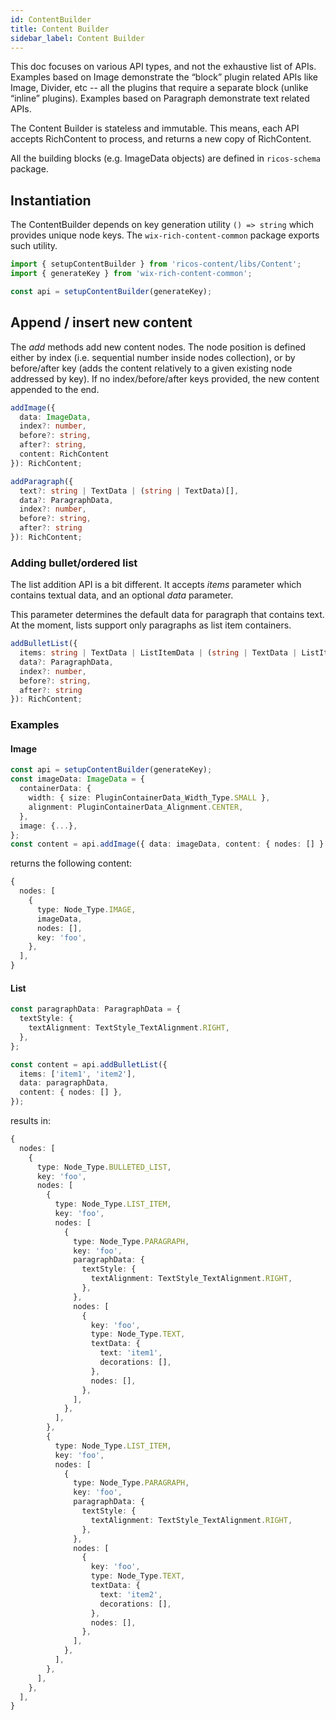 ```yaml
---
id: ContentBuilder
title: Content Builder
sidebar_label: Content Builder
---
```


This doc focuses on various API types, and not the exhaustive list of APIs. Examples based on Image demonstrate the “block” plugin related APIs like Image, Divider, etc -- all the plugins that require a separate block (unlike “inline” plugins).
Examples based on Paragraph demonstrate text related APIs.

The Content Builder is stateless and immutable. This means, each API accepts RichContent to process, and returns a new copy of RichContent.

All the building blocks (e.g. ImageData objects) are defined in `ricos-schema` package.

## Instantiation

The ContentBuilder depends on key generation utility `() => string` which provides unique node keys. The `wix-rich-content-common` package exports such utility.

```ts
import { setupContentBuilder } from 'ricos-content/libs/Content';
import { generateKey } from 'wix-rich-content-common';

const api = setupContentBuilder(generateKey);
```

## Append / insert new content

The _add_ methods add new content nodes. The node position is defined either by index (i.e. sequential number inside nodes collection), or by before/after key (adds the content relatively to a given existing node addressed by key). If no index/before/after keys provided, the new content appended to the end.

```ts
addImage({
  data: ImageData,
  index?: number,
  before?: string,
  after?: string,
  content: RichContent
}): RichContent;

addParagraph({
  text?: string | TextData | (string | TextData)[],
  data?: ParagraphData,
  index?: number,
  before?: string,
  after?: string
}): RichContent;

```

### Adding bullet/ordered list

The list addition API is a bit different. It accepts _items_ parameter which contains textual data, and an optional _data_ parameter.

This parameter determines the default data for paragraph that contains text. At the moment, lists support only paragraphs as list item containers.

```ts
addBulletList({
  items: string | TextData | ListItemData | (string | TextData | ListItemData)[],
  data?: ParagraphData,
  index?: number,
  before?: string,
  after?: string
}): RichContent;

```

### Examples

#### Image

```ts
const api = setupContentBuilder(generateKey);
const imageData: ImageData = {
  containerData: {
    width: { size: PluginContainerData_Width_Type.SMALL },
    alignment: PluginContainerData_Alignment.CENTER,
  },
  image: {...},
};
const content = api.addImage({ data: imageData, content: { nodes: [] } });
```

returns the following content:

```ts
{
  nodes: [
    {
      type: Node_Type.IMAGE,
      imageData,
      nodes: [],
      key: 'foo',
    },
  ],
}
```

#### List

```ts
const paragraphData: ParagraphData = {
  textStyle: {
    textAlignment: TextStyle_TextAlignment.RIGHT,
  },
};

const content = api.addBulletList({
  items: ['item1', 'item2'],
  data: paragraphData,
  content: { nodes: [] },
});
```

results in:

```ts
{
  nodes: [
    {
      type: Node_Type.BULLETED_LIST,
      key: 'foo',
      nodes: [
        {
          type: Node_Type.LIST_ITEM,
          key: 'foo',
          nodes: [
            {
              type: Node_Type.PARAGRAPH,
              key: 'foo',
              paragraphData: {
                textStyle: {
                  textAlignment: TextStyle_TextAlignment.RIGHT,
                },
              },
              nodes: [
                {
                  key: 'foo',
                  type: Node_Type.TEXT,
                  textData: {
                    text: 'item1',
                    decorations: [],
                  },
                  nodes: [],
                },
              ],
            },
          ],
        },
        {
          type: Node_Type.LIST_ITEM,
          key: 'foo',
          nodes: [
            {
              type: Node_Type.PARAGRAPH,
              key: 'foo',
              paragraphData: {
                textStyle: {
                  textAlignment: TextStyle_TextAlignment.RIGHT,
                },
              },
              nodes: [
                {
                  key: 'foo',
                  type: Node_Type.TEXT,
                  textData: {
                    text: 'item2',
                    decorations: [],
                  },
                  nodes: [],
                },
              ],
            },
          ],
        },
      ],
    },
  ],
}
```
